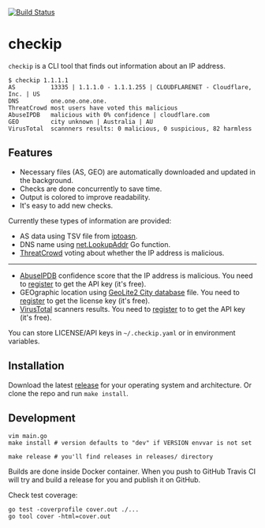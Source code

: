 [![Build Status](https://travis-ci.org/jreisinger/checkip.svg?branch=master)](https://travis-ci.org/jreisinger/checkip)

# checkip

`checkip` is a CLI tool that finds out information about an IP address. 

```
$ checkip 1.1.1.1
AS          13335 | 1.1.1.0 - 1.1.1.255 | CLOUDFLARENET - Cloudflare, Inc. | US
DNS         one.one.one.one.
ThreatCrowd most users have voted this malicious
AbuseIPDB   malicious with 0% confidence | cloudflare.com
GEO         city unknown | Australia | AU
VirusTotal  scannners results: 0 malicious, 0 suspicious, 82 harmless
```

## Features

* Necessary files (AS, GEO) are automatically downloaded and updated in the background.
* Checks are done concurrently to save time.
* Output is colored to improve readability.
* It's easy to add new checks.

Currently these types of information are provided:

* AS data using TSV file from [iptoasn](https://iptoasn.com/).
* DNS name using [net.LookupAddr](https://golang.org/pkg/net/#LookupAddr) Go function.
* [ThreatCrowd](https://www.threatcrowd.org/) voting about whether the IP address is malicious.
---
* [AbuseIPDB](https://www.abuseipdb.com) confidence score that the IP address is malicious. You need to [register](https://www.abuseipdb.com/register?plan=free) to get the API key (it's free).
* GEOgraphic location using [GeoLite2 City database](https://dev.maxmind.com/geoip/geoip2/geolite2/) file. You need to [register](https://dev.maxmind.com/geoip/geoip2/geolite2/#Download_Access) to get the license key (it's free).
* [VirusTotal](https://developers.virustotal.com/v3.0/reference#ip-object) scanners results. You need to [register](https://www.virustotal.com/gui/join-us) to to get the API key (it's free).

You can store LICENSE/API keys in `~/.checkip.yaml` or in environment variables.

## Installation

Download the latest [release](https://github.com/jreisinger/checkip/releases) for your operating system and architecture. Or clone the repo and run `make install`.

## Development

```
vim main.go
make install # version defaults to "dev" if VERSION envvar is not set

make release # you'll find releases in releases/ directory
```

Builds are done inside Docker container. When you push to GitHub Travis CI will
try and build a release for you and publish it on GitHub.

Check test coverage:

```
go test -coverprofile cover.out ./...
go tool cover -html=cover.out
```
